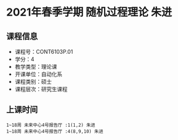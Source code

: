 # 2021年春季学期 随机过程理论 朱进






## 课程信息

- 课程号：CONT6103P.01
- 学分：4
- 教学类型：理论课
- 开课单位：自动化系
- 课程类别：硕士
- 课程层次：研究生课程

## 上课时间

```
1~18周 未来中心4号报告厅 :1(1,2) 朱进
1~18周 未来中心4号报告厅 :4(8,9,10) 朱进
```

